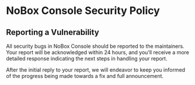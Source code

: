 # NoBox Console Security Policy
<!--
## Supported Versions

Use this section to tell people about which versions of your project are
currently being supported with security updates.

| Version | Supported          |
| ------- | ------------------ |
| 5.1.x   | :white_check_mark: |
| 5.0.x   | :x:                |
| 4.0.x   | :white_check_mark: |
| < 4.0   | :x:                |
-->
## Reporting a Vulnerability

All security bugs in NoBox Console should be reported to the maintainers. Your report will be acknowledged within 24 hours, and you’ll receive a more detailed response indicating the next steps in handling your report.

After the initial reply to your report, we will endeavor to keep you informed of the progress being made towards a fix and full announcement.

